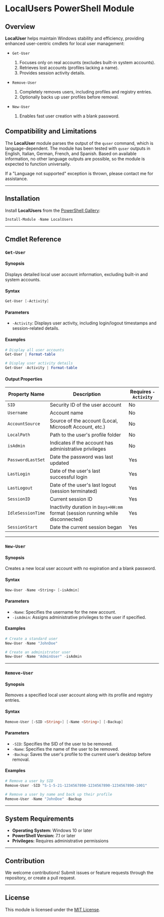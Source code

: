 
# LocalUsers PowerShell Module

## Overview
**LocalUser** helps maintain Windows stability and efficiency, providing enhanced user-centric cmdlets for local user management:

- `Get-User`
    1. Focuses only on real accounts (excludes built-in system accounts).
    2. Retrieves lost accounts (profiles lacking a name).
    3. Provides session activity details.

-  `Remove-User`
    1. Completely removes users, including profiles and registry entries.
    2. Optionally backs up user profiles before removal.

-  `New-User`
    1. Enables fast user creation with a blank password.

## Compatibility and Limitations
The **LocalUser** module parses the output of the `quser` command, which is language-dependent. The module has been tested with `quser` outputs in English, Italian, German, French, and Spanish. Based on available information, no other language outputs are possible, so the module is expected to function universally.

If a "Language not supported" exception is thrown, please contact me for assistance.


---

## Installation

Install **LocalUsers** from the [PowerShell Gallery](https://www.powershellgallery.com/packages/LocalUsers/):

```powershell
Install-Module -Name LocalUsers
```

---

## Cmdlet Reference

### `Get-User`

#### Synopsis
Displays detailed local user account information, excluding built-in and system accounts.

#### Syntax
```powershell
Get-User [-Activity]
```

#### Parameters
- `-Activity`: Displays user activity, including login/logout timestamps and session-related details.

#### Examples
```powershell
# Display all user accounts
Get-User | Format-table

# Display user activity details
Get-User -Activity | Format-table
```

#### Output Properties
| Property Name      | Description                                                                    | Requires `-Activity` |
|--------------------|--------------------------------------------------------------------------------|----------------------|
| `SID`              | Security ID of the user account                                                | No                   |
| `Username`         | Account name                                                                   | No                   |
| `AccountSource`    | Source of the account (Local, Microsoft Account, etc.)                         | No                   |
| `LocalPath`        | Path to the user's profile folder                                              | No                   |
| `isAdmin`          | Indicates if the account has administrative privileges                         | No                   |
| `PasswordLastSet`  | Date the password was last updated                                             | Yes                  |
| `LastLogin`        | Date of the user's last successful login                                       | Yes                  |
| `LastLogout`       | Date of the user's last logout (session terminated)                            | Yes                  |
| `SessionID`        | Current session ID                                                             | Yes                  |
| `IdleSessionTime`  | Inactivity duration in `Days+HH:mm` format (session running while disconnected)| Yes                  |
| `SessionStart`     | Date the current session began                                                 | Yes                  |

---

### `New-User`

#### Synopsis
Creates a new local user account with no expiration and a blank password.

#### Syntax
```powershell
New-User -Name <String> [-isAdmin]
```

#### Parameters
- `-Name`: Specifies the username for the new account.
- `-isAdmin`: Assigns administrative privileges to the user if specified.

#### Examples
```powershell
# Create a standard user
New-User -Name "JohnDoe"

# Create an administrator user
New-User -Name "AdminUser" -isAdmin
```

---

### `Remove-User`

#### Synopsis
Removes a specified local user account along with its profile and registry entries.

#### Syntax
```powershell
Remove-User [-SID <String>] [-Name <String>] [-Backup]
```

#### Parameters
- `-SID`: Specifies the SID of the user to be removed.
- `-Name`: Specifies the name of the user to be removed.
- `-Backup`: Saves the user's profile to the current user’s desktop before removal.

#### Examples
```powershell
# Remove a user by SID
Remove-User -SID "S-1-5-21-1234567890-1234567890-1234567890-1001"

# Remove a user by name and back up their profile
Remove-User -Name "JohnDoe" -Backup
```

---

## System Requirements

- **Operating System:** Windows 10 or later
- **PowerShell Version:** 7.1 or later
- **Privileges:** Requires administrative permissions

---

## Contribution

We welcome contributions! Submit issues or feature requests through the repository, or create a pull request.

---

## License

This module is licensed under the [MIT License](LICENSE).
